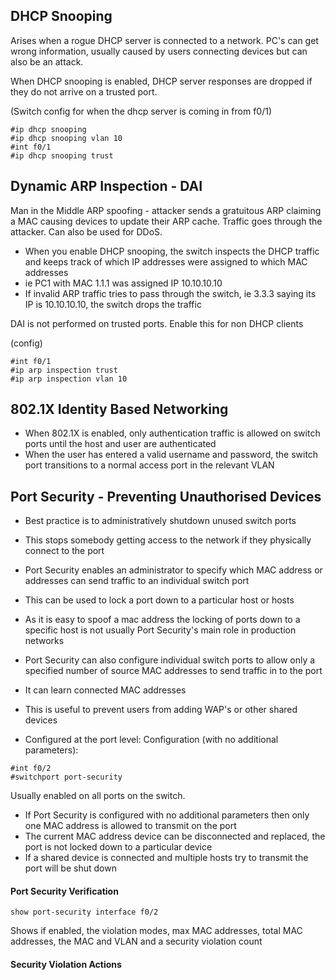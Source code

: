 ## DHCP Snooping

Arises when a rogue DHCP server is connected to a network. PC's can get wrong information, usually caused by users connecting devices but can also be an attack.

When DHCP snooping is enabled, DHCP server responses are dropped if they do not arrive on a trusted port.

(Switch config for when the dhcp server is coming in from f0/1)
```
#ip dhcp snooping
#ip dhcp snooping vlan 10
#int f0/1
#ip dhcp snooping trust
```

## Dynamic ARP Inspection - DAI

Man in the Middle ARP spoofing - attacker sends a gratuitous ARP claiming a MAC causing devices to update their ARP cache. Traffic goes through the attacker. Can also be used for DDoS. 

- When you enable DHCP snooping, the switch inspects the DHCP traffic and keeps track of which IP addresses were assigned to which MAC addresses
- ie PC1 with MAC 1.1.1 was assigned IP 10.10.10.10
- If invalid ARP traffic tries to pass through the switch, ie 3.3.3 saying its IP is 10.10.10.10, the switch drops the traffic

DAI is not performed on trusted ports. Enable this for non DHCP clients

(config)
```
#int f0/1
#ip arp inspection trust 
#ip arp inspection vlan 10
```

## 802.1X Identity Based Networking

- When 802.1X is enabled, only authentication traffic is allowed on switch ports until the host and user are authenticated
- When the user has entered a valid username and password, the switch port transitions to a normal access port in the relevant VLAN 

## Port Security - Preventing Unauthorised Devices 

- Best practice is to administratively shutdown unused switch ports
- This stops somebody getting access to the network if they physically connect to the port

- Port Security enables an administrator to specify which MAC address or addresses can send traffic to an individual switch port
- This can be used to lock a port down to a particular host or hosts
-  As it is easy to spoof a mac address the locking of ports down to a specific host is not usually Port Security's main role in production networks
-  Port Security can also configure individual switch ports to allow only a specified number of source MAC addresses to send traffic in to the port
-  It can learn connected MAC addresses
-  This is useful to prevent users from adding WAP's or other shared devices 
-  Configured at the port level:
Configuration (with no additional parameters):
```
#int f0/2
#switchport port-security
```
Usually enabled on all ports on the switch.
* If Port Security is configured with no additional parameters then only one MAC address is allowed to transmit on the port 
* The current MAC address device can be disconnected and replaced, the port is not locked down to a particular device
* If a shared device is connected and multiple hosts try to transmit the port will be shut down

#### Port Security Verification 
```
show port-security interface f0/2
```

Shows if enabled, the violation modes, max MAC addresses, total MAC addresses, the MAC and VLAN and a security violation count 

#### Security Violation Actions



